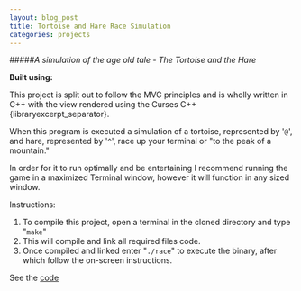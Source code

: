 ```yaml
---
layout: blog_post
title: Tortoise and Hare Race Simulation
categories: projects
---
```


#####*A simulation of the age old tale - The Tortoise and the Hare*

<p><strong>Built using:</strong>&nbsp;&nbsp;<span title="C++" class="pict-prog-cplusplus fa-3x"></span></p>



This project is split out to follow the MVC principles and is wholly written in C++ with the view rendered using the Curses C++ {libraryexcerpt_separator}.

<!-- abridge -->

When this program is executed a simulation of a tortoise, represented by '```@```', and hare, represented by '```^```', race up your
terminal or "to the peak of a mountain."


In order for it to run optimally and be entertaining I recommend running the game in a maximized Terminal window, however it will function in any sized window.

Instructions:

1. To compile this project, open a terminal in the cloned directory and type "```make```"
2. This will compile and link all required files code.
3. Once compiled and linked enter "```./race```" to execute the binary, after which follow the on-screen instructions.

See the [code](http://github.com/mgingras/theTortoiseAndTheHare)
